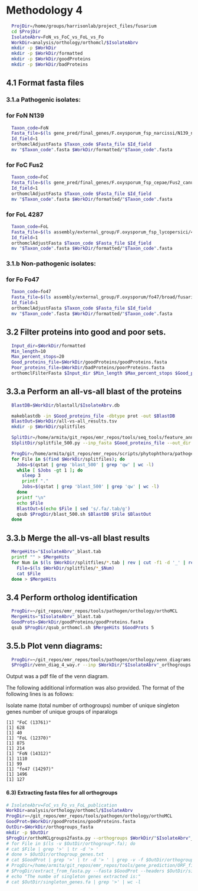 
# Methodology 4


```bash
  ProjDir=/home/groups/harrisonlab/project_files/fusarium
  cd $ProjDir
  IsolateAbrv=FoN_vs_FoC_vs_FoL_vs_Fo
  WorkDir=analysis/orthology/orthomcl/$IsolateAbrv
  mkdir -p $WorkDir
  mkdir -p $WorkDir/formatted
  mkdir -p $WorkDir/goodProteins
  mkdir -p $WorkDir/badProteins  
```

## 4.1 Format fasta files

### 3.1.a Pathogenic isolates:

### for FoN N139
```bash
  Taxon_code=FoN
  Fasta_file=$(ls gene_pred/final_genes/F.oxysporum_fsp_narcissi/N139_ncbi/*/final_genes_combined.pep.fasta)
  Id_field=1
  orthomclAdjustFasta $Taxon_code $Fasta_file $Id_field
  mv "$Taxon_code".fasta $WorkDir/formatted/"$Taxon_code".fasta
```

### for FoC Fus2
```bash
  Taxon_code=FoC
  Fasta_file=$(ls gene_pred/final_genes/F.oxysporum_fsp_cepae/Fus2_canu_new/*/final_genes_combined.pep.fasta)
  Id_field=1
  orthomclAdjustFasta $Taxon_code $Fasta_file $Id_field
  mv "$Taxon_code".fasta $WorkDir/formatted/"$Taxon_code".fasta
```

### for FoL 4287

```bash
  Taxon_code=FoL
  Fasta_file=$(ls assembly/external_group/F.oxysporum_fsp_lycopersici/4287_v2/fungidb/FungiDB-29_Foxysporum4287_AnnotatedProteins.fasta)
  Id_field=1
  orthomclAdjustFasta $Taxon_code $Fasta_file $Id_field
  mv "$Taxon_code".fasta $WorkDir/formatted/"$Taxon_code".fasta
```

### 3.1.b Non-pathogenic isolates:

### for Fo Fo47
```bash
  Taxon_code=fo47
  Fasta_file=$(ls assembly/external_group/F.oxysporum/fo47/broad/fusarium_oxysporum_fo47_1_proteins.fasta)
  Id_field=1
  orthomclAdjustFasta $Taxon_code $Fasta_file $Id_field
  mv "$Taxon_code".fasta $WorkDir/formatted/"$Taxon_code".fasta
```




## 3.2 Filter proteins into good and poor sets.

```bash
  Input_dir=$WorkDir/formatted
  Min_length=10
  Max_percent_stops=20
  Good_proteins_file=$WorkDir/goodProteins/goodProteins.fasta
  Poor_proteins_file=$WorkDir/badProteins/poorProteins.fasta
  orthomclFilterFasta $Input_dir $Min_length $Max_percent_stops $Good_proteins_file $Poor_proteins_file
```

## 3.3.a Perform an all-vs-all blast of the proteins

```bash
  BlastDB=$WorkDir/blastall/$IsolateAbrv.db

  makeblastdb -in $Good_proteins_file -dbtype prot -out $BlastDB
  BlastOut=$WorkDir/all-vs-all_results.tsv
  mkdir -p $WorkDir/splitfiles

  SplitDir=/home/armita/git_repos/emr_repos/tools/seq_tools/feature_annotation/signal_peptides
  $SplitDir/splitfile_500.py --inp_fasta $Good_proteins_file --out_dir $WorkDir/splitfiles --out_base goodProteins

  ProgDir=/home/armita/git_repos/emr_repos/scripts/phytophthora/pathogen/orthology  
  for File in $(find $WorkDir/splitfiles); do
    Jobs=$(qstat | grep 'blast_500' | grep 'qw' | wc -l)
    while [ $Jobs -gt 1 ]; do
      sleep 3
      printf "."
      Jobs=$(qstat | grep 'blast_500' | grep 'qw' | wc -l)
    done
    printf "\n"
    echo $File
    BlastOut=$(echo $File | sed 's/.fa/.tab/g')
    qsub $ProgDir/blast_500.sh $BlastDB $File $BlastOut
  done
```

## 3.3.b Merge the all-vs-all blast results  
```bash  
  MergeHits="$IsolateAbrv"_blast.tab
  printf "" > $MergeHits
  for Num in $(ls $WorkDir/splitfiles/*.tab | rev | cut -f1 -d '_' | rev | sort -n); do
    File=$(ls $WorkDir/splitfiles/*_$Num)
    cat $File
  done > $MergeHits
```

## 3.4 Perform ortholog identification

```bash
  ProgDir=~/git_repos/emr_repos/tools/pathogen/orthology/orthoMCL
  MergeHits="$IsolateAbrv"_blast.tab
  GoodProts=$WorkDir/goodProteins/goodProteins.fasta
  qsub $ProgDir/qsub_orthomcl.sh $MergeHits $GoodProts 5
```
<!--
## 3.5.a Manual identification of numbers of orthologous and unique genes


```bash
  for num in 1; do
    echo "The number of ortholog groups found in pathogen but absent in non-pathogens is:"
    cat $WorkDir/"$IsolateAbrv"_orthogroups.txt | grep -v -e 'A28|' -e 'PG|' -e 'A13|' -e 'fo47|' -e 'CB3|' | grep 'Fus2|' | grep '125|' | grep 'A23|' |  wc -l
    echo "The number of ortholog groups unique to pathogens are:"
    cat $WorkDir/"$IsolateAbrv"_orthogroups.txt | grep -v -e 'A28|' -e 'PG|' -e 'A13|' -e 'fo47|' -e 'CB3|' | grep 'Fus2|' | grep '125|' | grep 'A23|' | wc -l
    echo "The number of ortholog groups unique to non-pathogens are:"
    cat $WorkDir/"$IsolateAbrv"_orthogroups.txt | grep -v -e 'Fus2|' -e '125|' -e 'A23|' | grep 'A13|' | grep 'A28|' | grep 'PG|' | grep 'fo47|' | grep 'CB3|' | wc -l
    echo "The number of ortholog groups common to all F. oxysporum isolates are:"
    cat $WorkDir/"$IsolateAbrv"_orthogroups.txt | grep 'Fus2|' | grep '125|' | grep 'A23|' | grep 'A28|' | grep 'PG|' | grep 'A13|' | grep 'fo47|' | grep 'CB3|' | grep '4287|' |wc -l
  done
```

```
  The number of ortholog groups found in pathogen but absent in non-pathogens is:
  277
  The number of ortholog groups unique to pathogens are:
  277
  The number of ortholog groups unique to non-pathogens are:
  64
  The number of ortholog groups common to all F. oxysporum isolates are:
  10396
```

The number of ortholog groups shared between FoN and FoL was identified:

```bash
  echo "The number of ortholog groups common to FoN and FoL are:"
  cat $WorkDir/"$IsolateAbrv"_orthogroups.txt | grep 'N139|' | grep '4287|' | wc -l
  cat $WorkDir/"$IsolateAbrv"_orthogroups.txt | grep -v -e 'A28|' -e 'PG|' -e 'A13|' -e 'fo47|' -e 'CB3' | grep 'Fus2|' | grep '125|' | grep 'A23|' | grep '4287|' |  wc -l
```

```
  The number of ortholog groups common to FoC and FoL are:
  10629
  37
``` -->

## 3.5.b Plot venn diagrams:

```bash
  ProgDir=~/git_repos/emr_repos/tools/pathogen/orthology/venn_diagrams
  $ProgDir/venn_diag_4_way.r --inp $WorkDir/"$IsolateAbrv"_orthogroups.tab --out $WorkDir/"$IsolateAbrv"_orthogroups.pdf
```

Output was a pdf file of the venn diagram.

The following additional information was also provided. The format of the
following lines is as follows:

Isolate name (total number of orthogroups)
number of unique singleton genes
number of unique groups of inparalogs


```
[1] "FoC (13761)"
[1] 628
[1] 40
[1] "FoL (12370)"
[1] 875
[1] 214
[1] "FoN (14312)"
[1] 1110
[1] 99
[1] "fo47 (14297)"
[1] 1496
[1] 127
```


#### 6.3) Extracting fasta files for all orthogroups

```bash
# IsolateAbrv=FoC_vs_Fo_vs_FoL_publication
WorkDir=analysis/orthology/orthomcl/$IsolateAbrv
ProgDir=~/git_repos/emr_repos/tools/pathogen/orthology/orthoMCL
GoodProt=$WorkDir/goodProteins/goodProteins.fasta
OutDir=$WorkDir/orthogroups_fasta
mkdir -p $OutDir
$ProgDir/orthoMCLgroups2fasta.py --orthogroups $WorkDir/"$IsolateAbrv"_orthogroups.txt --fasta $GoodProt --out_dir $OutDir > $OutDir/extractionlog.txt
# for File in $(ls -v $OutDir/orthogroup*.fa); do
# cat $File | grep '>' | tr -d '> '
# done > $OutDir/orthogroup_genes.txt
# cat $GoodProt | grep '>' | tr -d '> ' | grep -v -f $OutDir/orthogroup_genes.txt > $OutDir/singleton_genes.txt
# ProgDir=/home/armita/git_repos/emr_repos/tools/gene_prediction/ORF_finder
# $ProgDir/extract_from_fasta.py --fasta $GoodProt --headers $OutDir/singleton_genes.txt > $OutDir/singleton_genes.fa
# echo "The numbe of singleton genes extracted is:"
# cat $OutDir/singleton_genes.fa | grep '>' | wc -l

```
